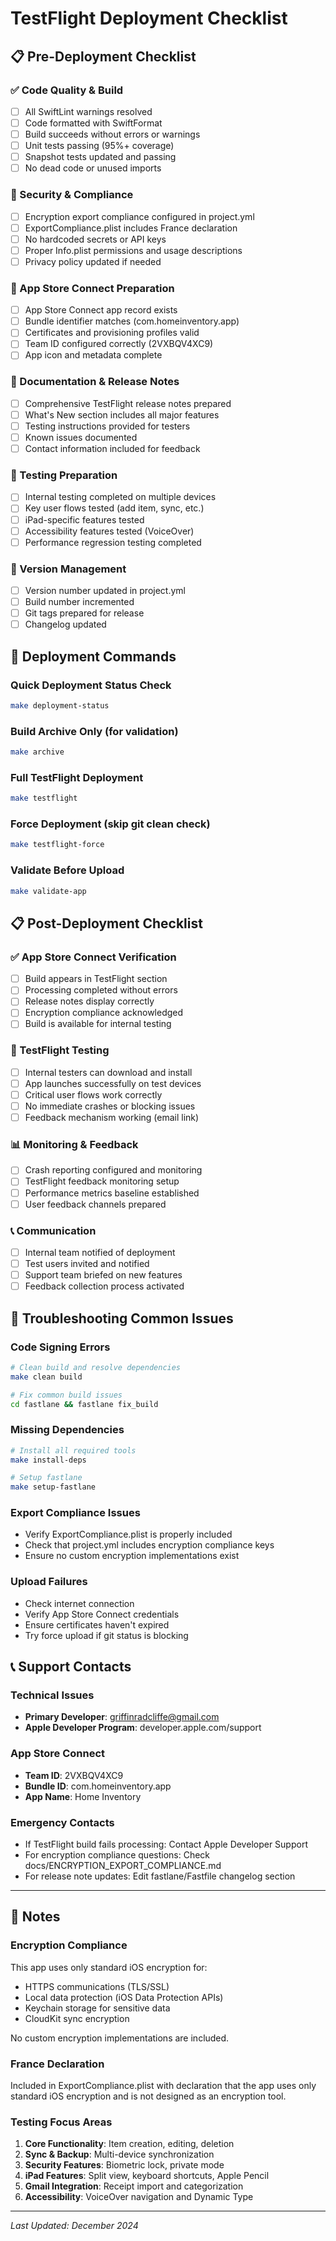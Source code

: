 # TestFlight Deployment Checklist

## 📋 Pre-Deployment Checklist

### ✅ Code Quality & Build
- [ ] All SwiftLint warnings resolved
- [ ] Code formatted with SwiftFormat
- [ ] Build succeeds without errors or warnings
- [ ] Unit tests passing (95%+ coverage)
- [ ] Snapshot tests updated and passing
- [ ] No dead code or unused imports

### 🔐 Security & Compliance
- [ ] Encryption export compliance configured in project.yml
- [ ] ExportCompliance.plist includes France declaration
- [ ] No hardcoded secrets or API keys
- [ ] Proper Info.plist permissions and usage descriptions
- [ ] Privacy policy updated if needed

### 📱 App Store Connect Preparation
- [ ] App Store Connect app record exists
- [ ] Bundle identifier matches (com.homeinventory.app)
- [ ] Certificates and provisioning profiles valid
- [ ] Team ID configured correctly (2VXBQV4XC9)
- [ ] App icon and metadata complete

### 📄 Documentation & Release Notes
- [ ] Comprehensive TestFlight release notes prepared
- [ ] What's New section includes all major features
- [ ] Testing instructions provided for testers
- [ ] Known issues documented
- [ ] Contact information included for feedback

### 🧪 Testing Preparation
- [ ] Internal testing completed on multiple devices
- [ ] Key user flows tested (add item, sync, etc.)
- [ ] iPad-specific features tested
- [ ] Accessibility features tested (VoiceOver)
- [ ] Performance regression testing completed

### 🔢 Version Management
- [ ] Version number updated in project.yml
- [ ] Build number incremented
- [ ] Git tags prepared for release
- [ ] Changelog updated

## 🚀 Deployment Commands

### Quick Deployment Status Check
```bash
make deployment-status
```

### Build Archive Only (for validation)
```bash
make archive
```

### Full TestFlight Deployment
```bash
make testflight
```

### Force Deployment (skip git clean check)
```bash
make testflight-force
```

### Validate Before Upload
```bash
make validate-app
```

## 📋 Post-Deployment Checklist

### ✅ App Store Connect Verification
- [ ] Build appears in TestFlight section
- [ ] Processing completed without errors
- [ ] Release notes display correctly
- [ ] Encryption compliance acknowledged
- [ ] Build is available for internal testing

### 🧪 TestFlight Testing
- [ ] Internal testers can download and install
- [ ] App launches successfully on test devices
- [ ] Critical user flows work correctly
- [ ] No immediate crashes or blocking issues
- [ ] Feedback mechanism working (email link)

### 📊 Monitoring & Feedback
- [ ] Crash reporting configured and monitoring
- [ ] TestFlight feedback monitoring setup
- [ ] Performance metrics baseline established
- [ ] User feedback channels prepared

### 📞 Communication
- [ ] Internal team notified of deployment
- [ ] Test users invited and notified
- [ ] Support team briefed on new features
- [ ] Feedback collection process activated

## 🔧 Troubleshooting Common Issues

### Code Signing Errors
```bash
# Clean build and resolve dependencies
make clean build

# Fix common build issues
cd fastlane && fastlane fix_build
```

### Missing Dependencies
```bash
# Install all required tools
make install-deps

# Setup fastlane
make setup-fastlane
```

### Export Compliance Issues
- Verify ExportCompliance.plist is properly included
- Check that project.yml includes encryption compliance keys
- Ensure no custom encryption implementations exist

### Upload Failures
- Check internet connection
- Verify App Store Connect credentials
- Ensure certificates haven't expired
- Try force upload if git status is blocking

## 📞 Support Contacts

### Technical Issues
- **Primary Developer**: griffinradcliffe@gmail.com
- **Apple Developer Program**: developer.apple.com/support

### App Store Connect
- **Team ID**: 2VXBQV4XC9
- **Bundle ID**: com.homeinventory.app
- **App Name**: Home Inventory

### Emergency Contacts
- If TestFlight build fails processing: Contact Apple Developer Support
- For encryption compliance questions: Check docs/ENCRYPTION_EXPORT_COMPLIANCE.md
- For release note updates: Edit fastlane/Fastfile changelog section

---

## 📝 Notes

### Encryption Compliance
This app uses only standard iOS encryption for:
- HTTPS communications (TLS/SSL)
- Local data protection (iOS Data Protection APIs)
- Keychain storage for sensitive data
- CloudKit sync encryption

No custom encryption implementations are included.

### France Declaration
Included in ExportCompliance.plist with declaration that the app uses only standard iOS encryption and is not designed as an encryption tool.

### Testing Focus Areas
1. **Core Functionality**: Item creation, editing, deletion
2. **Sync & Backup**: Multi-device synchronization
3. **Security Features**: Biometric lock, private mode
4. **iPad Features**: Split view, keyboard shortcuts, Apple Pencil
5. **Gmail Integration**: Receipt import and categorization
6. **Accessibility**: VoiceOver navigation and Dynamic Type

---

*Last Updated: December 2024*